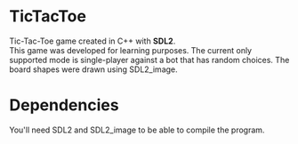 # TicTacToe
Tic-Tac-Toe game created in C++ with <b>SDL2</b>.<br/>
This game was developed for learning purposes. The current only supported mode is single-player against a bot that has random choices.  The board shapes were drawn using SDL2_image.

# Dependencies
You'll need SDL2 and SDL2_image to be able to compile the program.
